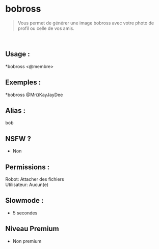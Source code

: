 # bobross

> Vous permet de générer une image bobross avec votre photo de profil ou celle de vos amis.

<br>

## Usage :

*bobross <@membre>

## Exemples :

*bobross @Mr¤KayJayDee

## Alias :

bob

## NSFW ?

- Non

## Permissions :

Robot: Attacher des fichiers
<br>
Utilisateur: Aucun(e)

## Slowmode :

- 5 secondes

## Niveau Premium

- Non premium
